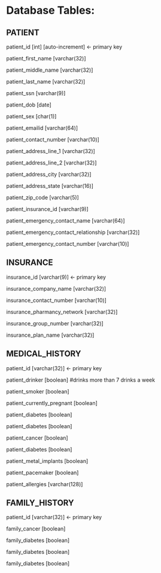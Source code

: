 # Database Tables:

## PATIENT

patient_id [int] [auto-increment]      <- primary key

patient_first_name [varchar(32)]

patient_middle_name [varchar(32)]

patient_last_name [varchar(32)]

patient_ssn [varchar(9)]

patient_dob [date]

patient_sex [char(1)]

patient_emailid [varchar(64)]

patient_contact_number [varchar(10)]

patient_address_line_1 [varchar(32)]

patient_address_line_2 [varchar(32)]

patient_address_city [varchar(32)]

patient_address_state [varchar(16)]

patient_zip_code [varchar(5)]

patient_insurance_id [varchar(9)]

patient_emergency_contact_name [varchar(64)]

patient_emergency_contact_relationship [varchar(32)]

patient_emergency_contact_number [varchar(10)]

## INSURANCE

insurance_id [varchar(9)]     <- primary key

insurance_company_name [varchar(32)]

insurance_contact_number [varchar(10)]

insurance_pharmancy_network [varchar(32)]

insurance_group_number [varchar(32)]

insurance_plan_name [varchar(32)]

## MEDICAL_HISTORY

patient_id [varchar(32)]      <- primary key

patient_drinker [boolean] #drinks more than 7 drinks a week

patient_smoker [boolean]

patient_currently_pregnant [boolean]

patient_diabetes [boolean]

patient_diabetes [boolean]

patient_cancer [boolean]

patient_diabetes [boolean]

patient_metal_implants [boolean]

patient_pacemaker [boolean]

patient_allergies [varchar(128)]

## FAMILY_HISTORY

patient_id [varchar(32)]      <- primary key

family_cancer [boolean]

family_diabetes [boolean]

family_diabetes [boolean]

family_diabetes [boolean]
